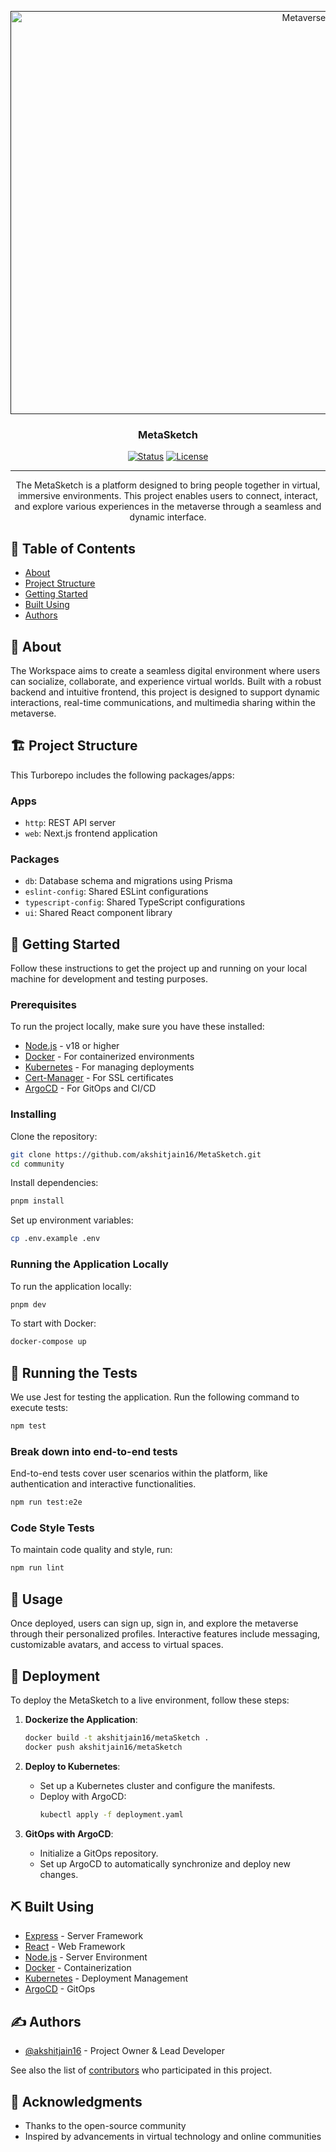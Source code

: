 <p align="center">
  <a href="" rel="noopener">
    <img width=960px height=645px src="https://media.licdn.com/dms/image/v2/C4D12AQEAHwh_pta8DQ/article-cover_image-shrink_720_1280/article-cover_image-shrink_720_1280/0/1645616741443?e=2147483647&v=beta&t=6dz5JYIxacszKLO0fYEZovKXedeTBk7EgLXG7a4RGHI" alt="Metaverse Logo">
  </a>
</p>

<h3 align="center">MetaSketch</h3>

<div align="center">

[![Status](https://img.shields.io/badge/status-active-success.svg)]()
[![License](https://img.shields.io/badge/license-MIT-blue.svg)](/LICENSE)

</div>

---

<p align="center">The MetaSketch is a platform designed to bring people together in virtual, immersive environments. This project enables users to connect, interact, and explore various experiences in the metaverse through a seamless and dynamic interface.
    <br> 
</p>

## 📝 Table of Contents

- [About](#about)
- [Project Structure](#project_structure)
- [Getting Started](#getting_started)
- [Built Using](#built_using)
- [Authors](#authors)

## 🧐 About <a name = "about"></a>

The Workspace aims to create a seamless digital environment where users can socialize, collaborate, and experience virtual worlds. Built with a robust backend and intuitive frontend, this project is designed to support dynamic interactions, real-time communications, and multimedia sharing within the metaverse.

## 🏗 Project Structure <a name = "project_structure"></a>

This Turborepo includes the following packages/apps:

### Apps
- `http`: REST API server
- `web`: Next.js frontend application

### Packages
- `db`: Database schema and migrations using Prisma
- `eslint-config`: Shared ESLint configurations
- `typescript-config`: Shared TypeScript configurations
- `ui`: Shared React component library

## 🏁 Getting Started <a name = "getting_started"></a>

Follow these instructions to get the project up and running on your local machine for development and testing purposes.

### Prerequisites

To run the project locally, make sure you have these installed:

- [Node.js](https://nodejs.org/) - v18 or higher
- [Docker](https://www.docker.com/) - For containerized environments
- [Kubernetes](https://kubernetes.io/) - For managing deployments
- [Cert-Manager](https://cert-manager.io/docs/) - For SSL certificates
- [ArgoCD](https://argo-cd.readthedocs.io/en/stable/) - For GitOps and CI/CD

### Installing

Clone the repository:

```bash
git clone https://github.com/akshitjain16/MetaSketch.git
cd community
```

Install dependencies:

```bash
pnpm install
```

Set up environment variables:

```bash
cp .env.example .env
```

### Running the Application Locally

To run the application locally:

```bash
pnpm dev
```

To start with Docker:

```bash
docker-compose up
```

## 🔧 Running the Tests <a name = "tests"></a>

We use Jest for testing the application. Run the following command to execute tests:

```bash
npm test
```

### Break down into end-to-end tests

End-to-end tests cover user scenarios within the platform, like authentication and interactive functionalities.

```bash
npm run test:e2e
```

### Code Style Tests

To maintain code quality and style, run:

```bash
npm run lint
```

## 🎈 Usage <a name="usage"></a>

Once deployed, users can sign up, sign in, and explore the metaverse through their personalized profiles. Interactive features include messaging, customizable avatars, and access to virtual spaces.

## 🚀 Deployment <a name = "deployment"></a>

To deploy the MetaSketch to a live environment, follow these steps:

1. **Dockerize the Application**:
    ```bash
    docker build -t akshitjain16/metaSketch .
    docker push akshitjain16/metaSketch
    ```

2. **Deploy to Kubernetes**:
   - Set up a Kubernetes cluster and configure the manifests.
   - Deploy with ArgoCD:
     ```bash
     kubectl apply -f deployment.yaml
     ```

3. **GitOps with ArgoCD**:
   - Initialize a GitOps repository.
   - Set up ArgoCD to automatically synchronize and deploy new changes.

## ⛏️ Built Using <a name = "built_using"></a>

- [Express](https://expressjs.com/) - Server Framework
- [React](https://reactjs.org/) - Web Framework
- [Node.js](https://nodejs.org/) - Server Environment
- [Docker](https://www.docker.com/) - Containerization
- [Kubernetes](https://kubernetes.io/) - Deployment Management
- [ArgoCD](https://argo-cd.readthedocs.io/en/stable/) - GitOps

## ✍️ Authors <a name = "authors"></a>

- [@akshitjain16](https://github.com/akshitjain16) - Project Owner & Lead Developer

See also the list of [contributors](https://github.com/akshutjain16/MetaSketch/contributors) who participated in this project.

## 🎉 Acknowledgments <a name = "acknowledgement"></a>

- Thanks to the open-source community
- Inspired by advancements in virtual technology and online communities
